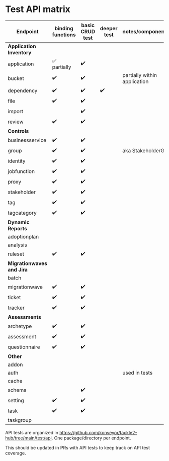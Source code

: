 # Test API matrix

Endpoint | binding functions | basic CRUD test | deeper test| notes/component/status
-- | -- | -- | -- | --
**Application Inventory**||||
application|:white_check_mark: partially|:heavy_check_mark:||
bucket|:heavy_check_mark:|:heavy_check_mark:||partially within application
dependency|:heavy_check_mark:|:heavy_check_mark:|:heavy_check_mark:|
file|:heavy_check_mark:|:heavy_check_mark:||
import||:heavy_check_mark:||
review|:heavy_check_mark:|:heavy_check_mark:||
**Controls**||||
businessservice|:heavy_check_mark:|:heavy_check_mark:||
group|:heavy_check_mark:|:heavy_check_mark:||aka StakeholderGroup
identity|:heavy_check_mark:|:heavy_check_mark:||
jobfunction|:heavy_check_mark:|:heavy_check_mark:||
proxy|:heavy_check_mark:|:heavy_check_mark:||
stakeholder|:heavy_check_mark:|:heavy_check_mark:||
tag|:heavy_check_mark:|:heavy_check_mark:||
tagcategory|:heavy_check_mark:|:heavy_check_mark:||
**Dynamic Reports**||||
adoptionplan||||
analysis||||
ruleset|:heavy_check_mark:|:heavy_check_mark:||
**Migrationwaves and Jira**||||
batch||||
migrationwave|:heavy_check_mark:|:heavy_check_mark:||
ticket|:heavy_check_mark:|:heavy_check_mark:||
tracker|:heavy_check_mark:|:heavy_check_mark:||
**Assessments**||||
archetype|:heavy_check_mark:|:heavy_check_mark:||
assessment|:heavy_check_mark:|:heavy_check_mark:||
questionnaire|:heavy_check_mark:|:heavy_check_mark:||
**Other**||||
addon || | |
auth||||used in tests
cache||||
schema||:heavy_check_mark:||
setting|:heavy_check_mark:|:heavy_check_mark:||
task|:heavy_check_mark:|:heavy_check_mark:||
taskgroup||||

API tests are organized in https://github.com/konveyor/tackle2-hub/tree/main/test/api. One package/directory per endpoint.

This should be updated in PRs with API tests to keep track on API test coverage.
